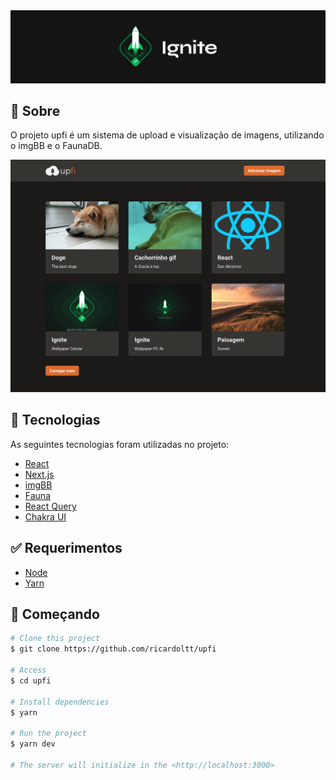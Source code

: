 <img alt="ignite" src="https://github.com/ricardoltt/upfi/blob/main/.github/background.png" />

## :dart: Sobre

O projeto upfi é um sistema de upload e visualização de imagens, utilizando o imgBB e o FaunaDB.<br>

<img alt="exemplo da tela" src="https://github.com/ricardoltt/upfi/blob/main/.github/1.png" />

## :rocket: Tecnologias

As seguintes tecnologias foram utilizadas no projeto:

* [React](https://pt-br.reactjs.org/E)
* [Next.js](https://nextjs.org/)
* [imgBB](https://pt-br.imgbb.com/)
* [Fauna](https://fauna.com/)
* [React Query](https://react-query.tanstack.com/)
* [Chakra UI](https://chakra-ui.com/)

## :white_check_mark: Requerimentos

- [Node](https://nodejs.org/en/)
- [Yarn](https://yarnpkg.com/lang/en/)

## :checkered_flag: Começando

```bash
# Clone this project
$ git clone https://github.com/ricardoltt/upfi

# Access
$ cd upfi

# Install dependencies
$ yarn

# Run the project
$ yarn dev

# The server will initialize in the <http://localhost:3000>
```
